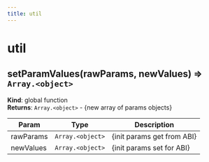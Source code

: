 ```yaml
---
title: util
---
```


# util

<a name="setParamValues"></a>

## setParamValues(rawParams, newValues) ⇒ <code>Array.&lt;object&gt;</code>
**Kind**: global function  
**Returns**: <code>Array.&lt;object&gt;</code> - {new array of params objects}  

| Param | Type | Description |
| --- | --- | --- |
| rawParams | <code>Array.&lt;object&gt;</code> | {init params get from ABI} |
| newValues | <code>Array.&lt;object&gt;</code> | {init params set for ABI} |

